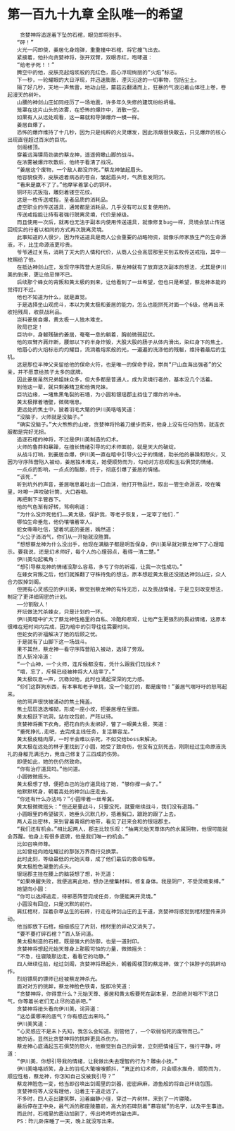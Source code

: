 # 第一百九十九章 全队唯一的希望
        贪婪神将追逐着下坠的石棺，眼见即将到手。
       “砰！”
       火光一闪即使，姜居化身炮弹，重重撞中石棺，将它撞飞出去。
       紧接着，他扑向贪婪神将，张开双臂，双眼赤红，咆哮道：
       “给老子死！！”
       腾空中的他，皮肤亮起熔浆般的亮红色，眉心浮现绚丽的“火焰”标志。
       下一秒，一轮耀眼的大日浮现，并迅速膨胀，湮灭沿途的一切事物，包括尘土。
       隔了好几秒，天地一声焦雷，地动山摇，蘑菇云翻涌而上，狂暴的气浪沿着山体往上卷，卷起漫天的树叶。
       山腰的神剑山庄如同经历了一场地震，许多年久失修的建筑纷纷坍塌。
       笼罩在这片山头的浓雾，在恐怖的爆炸中，消散一空。
       如果有人从远处观看，这一幕就和导弹爆炸一模一样。
       姜居自爆了。
       恐怖的爆炸维持了十几秒，因为只是纯粹的火灵爆发，因此浓烟很快散去，只见爆炸的核心出现直径超过百米的巨坑。
       剑阁楼顶。
       穿着远海镖局劲装的蔡龙神，遥遥俯瞰山脚的战斗。
       在浓雾被爆炸吹散后，他终于看清了战况。
       “姜居这个废物，一个敌人都没炸死。”蔡龙神皱起眉头。
       他容貌俊秀，皮肤透着病态的苍白，皱起眉头时，气质愈发阴沉。
       “看来是赢不了了。”他摩挲着掌心的铜环。
       铜环形式扳指，雕刻着镂空花纹。
       这是一枚传送戒指，圣者品质的消耗品。
       虚空职业的传送道具，通常都是消耗品，几乎没有可以反复使用的。
       传送戒指能让持有者强行脱离灵境，代价是掉级。
       而且使用一次后，就再也无法于副本内使用传送道具，就像修复bug一样，灵境会禁止传送回现实的行者以相同的方式再次脱离灵境。
       此事知道的人很少，因为传送道具是商人公会重要的战略物资，就像乐师家族生产的生命源液，不，比生命源液更珍贵。
       爷爷通过关系，消耗了天大的人情和代价，从商人公会高层那里买到五枚传送戒指，其中一枚赐给了他。
       在抵达神剑山庄，发现守序阵营大逆风后，蔡龙神就有了放弃这次副本的想法，尤其是伊川美的到来，更让他忌惮不已。
       后续那个蜂女的背叛和黄太极的到来，让他看到了一丝希望，但也只是希望，蔡龙神本能的觉得打不过。
       他也不知道为什么，就是直觉。
       于是选择坐山观虎斗，本以为黄太极和姜居的能力，怎么也能拼死对面一个6级，他再出来收拾残局，收获战利品。
       岂料姜居自爆，黄太极一人独木难支。
       败局已定！
       巨坑中，身躯残破的姜居，奄奄一息的躺着，胸前微弱起伏。
       他的双臂齐肩炸断，腰部以下的半身炸毁，大股大股的肠子从体内滑出，染红身下的焦土。
       他眉心的火焰标志灼灼耀目，流淌着熔浆般的光，一遍遍的洗涤他的残躯，维持着最后的生机。
       这是那位半神父亲留给他的保命火符，也是唯一的保命手段，崇尚“尸山血海出强者”的父亲，并不愿意给孩子太多的底牌。
       因此姜居虽然兄弟姐妹众多，但大多都是普通人，成为灵境行者的，基本没几个活着。
       到他这一辈，就只剩姜精卫和他俩兄妹。
       巨坑边缘，一堵焦黑龟裂的石墙，为小圆和银瑶郡主挡住了爆炸的冲击。
       黄太极撑着墙壁，微微喘息。
       更远处的焦土中，披着羽毛大氅的伊川美咯咯笑道：
       “没脑子，火师就是没脑子。”
       “确实没脑子。”大火熊熊的山坡，贪婪神将拎着刀缓步而来，他身上没有任何伤势，就连衣服都是完好无损。
       追逐石棺的神将，不过是伊川美制造的幻术。
       火师的鲁莽和暴躁，在擅长情绪引导的幻术师面前，就是天大的破绽。
       从战斗打响，到姜居自爆，伊川美一直在暗中引导火公子的情绪，助长他的暴躁和怒火，又因为守序阵营陷入被动，姜居独木难支，她便顺势而为，勾动对方悲观和玉石俱焚的情绪。
       一点点的影响，一点点的酝酿，终于，彻底引爆了姜居的情绪。
       “该死.”
       听到坑外的声音，姜居喘息着吐出一口血沫，他打开物品栏，取出一管生命源液，咬在嘴里，咔嚓一声咬破针筒，大口吞咽。
       再把剩下半管吞下。
       他的气色渐有好转，骂咧咧道：
       “为什么没炸死他们……黄太极，保护我，等老子恢复，一定宰了他们.”
       哪怕生命垂危，他仍嚷嚷着宰人。
       蛇女嘶嘶吐信，望着坑底的姜居，嫣然道：
       “火公子消消气，你们从一开始就没胜算。
       “想想蔡龙神为什么没出手，他现在满脑子都是明哲保身，伊川美早就对蔡龙神下了心理暗示。要我说，还是幻术师好，每个人的心理弱点，看得一清二楚。”
       伊川美勾起嘴角：
       “想引导蔡龙神的情绪没那么容易，多亏了你的祈福，让我一次性成功。”
       在蜂女背叛之后，他们就推翻了守株待兔的想法，原本想趁黄太极还没抵达神剑山庄，众人合力拔掉剑阁。
       但拥有心灵感应的伊川美，察觉到蔡龙神的有恃无恐，以及畏战情绪，于是立刻改变想法，制定了更详细周密的计划。
       ——分割敌人！
       开坛做法咒杀蜂女，只是计划的一环。
       伊川美暗中扩大了蔡龙神性格里的自私、冷酷和悲观，让他产生更强烈的畏战情绪，这原本很难在短时间内完成，因为暗中的引导往往需要时间。
       但蛇女的祈福解决了她的后顾之忧。
       于是就有了山脚下这一场战斗。
       果不其然，蔡龙神一看守序阵营陷入被动，选择了旁观。
       百人斩冷冷道：
       “一个山神，一个火师，连斥候都没有，凭什么跟我们玩战术？
       “哦，忘了，斥候已经被神将大人给宰了。”
       黄太极叹息一声，沉稳如他，此时也涌起深深的无力感。
       “伱们这群狗东西，有本事和老子单挑，没一个能打的，都是废物！”姜居气喘吁吁的怒骂起来。
       他的骂声很快被涌动的焦土掩盖。
       焦土层层迭迭堆砌，形成一座小坟，把姜居埋在里面。
       黄太极跃下坑洞，站在坟包前，严阵以待。
       贪婪神将撕下衣角，把花白的头发绑好，瞥了一眼黄太极，笑道：
       “垂死挣扎.走吧，去完成主线任务，复活慕容龙。”
       黄太极皮糙肉厚，一时半会难以杀死，不如交给boss来解决。
       黄太极在远处的林子里找到了小圆，她受了致命伤，但没有立刻死去，刚刚经过生命原液洗礼的身躯充满活力，竟自己修复了三四成的伤势。
       即便如此，她的伤仍然致命。
       “你有治疗道具吗。”他问道。
       小圆微微摇头。
       黄太极想了想，便把自己的治疗道具给了她，“够你撑一会了。”
       他默默转身，朝着高处的神剑山庄走去。
       “你还有什么办法吗？”小圆带着一丝希冀。
       黄太极微微摇头：“但还是要战斗，只要没死，就要继续战斗，我们没有退路。”
       小圆眼里的希望破灭，她垂头沉默几秒，捂着胸口，踉跄的跟了上去。
       两人走出密林，来到冒着青烟的地带，看见了赶来会和的银瑶郡主。
       “我们还有机会。”相比起两人，郡主比较乐观：“抽离元始天尊体内的水属阴物，他很可能就会苏醒。他身上有很多底牌，他是我们唯一的机会。”
       比如召唤师尊。
       比如曾经向她炫耀过的那张万界商行兑换票。
       此时此刻，等级最低的元始天尊，成了他们最后的救命稻草。
       黄太极脸色凝重的点头。
       银瑶郡主挂在腰上的脑袋想了想，补充道：
       “如果唤醒失败，我便逃离此地，想办法搜集材料，修复身体。我是阴尸，不受灵境束缚。”
       她望向小圆：
       “你可以选择逃走，待邪恶阵营完成任务，你便能离开灵境。”
       小圆没有回应，只是沉默的前行。
       肩扛棺材，踩着杂草丛生的石砖，行走在神剑山庄的主干道，贪婪神将感觉到棺材里传来异动。
       他当即放下石棺，细细感应了片刻，棺材里的异动又消失了。
       “要不要打碎石棺？”百人斩问道。
       黄太极制造的石棺，既是强大的防御，也是一道封印。
       贪婪神将想起元始天尊身上那股可怕的力量，微微摇头：
       “不急，往寝陵那边走，看看它的动静。”
       四人继续往前，经过剑阁，贪婪神将昂起头，朝着阁楼顶的蔡龙神，做了个抹脖子的挑衅动作。
       烈焰镖局的镖师已经被蔡龙神杀光。
       面对对方的挑衅，蔡龙神脸色铁青，旋即冷笑道：
       “贪婪神将，你得意什么？元始天尊、姜居和黄太极要死在副本里，总部绝对咽不下这口气，你等着长老们无止尽的追杀吧。”
       贪婪神将扭头看向伊川美，诧异道：
       “这怂蛋哪来的底气？你有感应出来吗。”
       伊川美笑道：
       “心灵感应不是未卜先知，我怎么会知道。别管他了，一个软弱怕死的废物而已。”
       她的话，显然比贪婪神将的挑衅更具杀伤力。
       蔡龙神心底涌起玉石俱焚的怒火，他察觉到自己的异常，立刻把情绪压下，强行平静，哼道：
       “伊川美，你想引导我的情绪，让我做出失去理智的行为？雕虫小技。”
       伊川美咯咯娇笑，身上的羽毛大氅嗖嗖颤抖，“真正的幻术师，只会顺水推舟，顺势而为，顺应性格，蔡龙神，你怎知自己没被我引导？”
       蔡龙神脸色一变，他当即召唤出剑阁里的剑器，密密麻麻，游鱼般的将自己环绕包围。
       贪婪神将等人没有理他，沿着主干道走远了。
       不多时，四人走出建筑群，沿着幽静小径，穿过一片树林，来到了一片寝陵。
       最后停在正中央，最气派的那座陵墓前，高大的石碑刻着“慕容赋”的名字，以及平生事迹。
       而此时，石棺里的震动加剧了，传出咚咚咚的敲击声。
       PS：昨儿卧床睡了一天，晚上就没写出来。